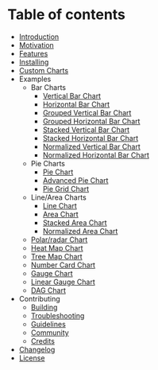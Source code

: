 # Table of contents

* [Introduction](README.md)
* [Motivation](motivation.md)
* [Features](features.md)
* [Installing](installing.md)
* [Custom Charts](custom-charts.md)
* Examples
  * Bar Charts
    * [Vertical Bar Chart](examples/bar-charts/vertical-bar-chart.md)
    * [Horizontal Bar Chart](examples/bar-charts/horizontal-bar-chart.md)
    * [Grouped Vertical Bar Chart](examples/bar-charts/grouped-vertical-bar-chart.md)
    * [Grouped Horizontal Bar Chart](examples/bar-charts/grouped-horizontal-bar-chart.md)
    * [Stacked Vertical Bar Chart](examples/bar-charts/stacked-vertical-bar-chart.md)
    * [Stacked Horizontal Bar Chart](examples/bar-charts/stacked-horizontal-bar-chart.md)
    * [Normalized Vertical Bar Chart](examples/bar-charts/normalized-vertical-bar-chart.md)
    * [Normalized Horizontal Bar Chart](examples/bar-charts/normalized-horizontal-bar-chart.md)
  * Pie Charts
    * [Pie Chart](examples/pie-charts/pie-chart.md)
    * [Advanced Pie Chart](examples/pie-charts/advanced-pie-chart.md)
    * [Pie Grid Chart](examples/pie-charts/pie-grid-chart.md)
  * Line/Area Charts
    * [Line Chart](examples/line-area-charts/line-chart.md)
    * [Area Chart](examples/line-area-charts/area-chart.md)
    * [Stacked Area Chart](examples/line-area-charts/stacked-area-chart.md)
    * [Normalized Area Chart](examples/line-area-charts/normalized-area-chart.md)
  * [Polar/radar Chart](examples/polar-radar-chart.md)
  * [Heat Map Chart](examples/heat-map-chart.md)
  * [Tree Map Chart](examples/tree-map-chart.md)
  * [Number Card Chart](examples/number-card-chart.md)
  * [Gauge Chart](examples/gauge-chart.md)
  * [Linear Gauge Chart](examples/linear-gauge-chart.md)
  * [DAG Chart](https://github.com/swimlane/ngx-charts-dag)
* Contributing
  * [Building](contributing/building.md)
  * [Troubleshooting](contributing/troubleshooting.md)
  * [Guidelines](contributing/guidelines.md)
  * [Community](contributing/community.md)
  * [Credits](contributing/credits.md)
* [Changelog](changelog.md)
* [License](license.md)

